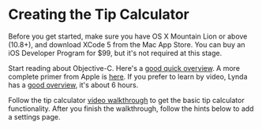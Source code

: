 # Creating the Tip Calculator

Before you get started, make sure you have OS X Mountain Lion or above (10.8+), and download XCode 5 from the Mac App Store. You can buy an iOS Developer Program for $99, but it's not required at this stage.

Start reading about Objective-C. Here's a [good quick overview](http://cocoadevcentral.com/d/learn_objectivec/). A more complete primer from Apple is [here](https://developer.apple.com/library/ios/documentation/Cocoa/Conceptual/ProgrammingWithObjectiveC/Introduction/Introduction.html). If you prefer to learn by video, Lynda has a [good overview](http://www.lynda.com/Xcode-4-tutorials/Objective-C-Essential-Training/77860-2.html), it's about 6 hours.

Follow the tip calculator [video walkthrough](https://vimeo.com/74764846) to get the basic tip calculator functionality. After you finish the walkthrough, follow the hints below to add a settings page.
